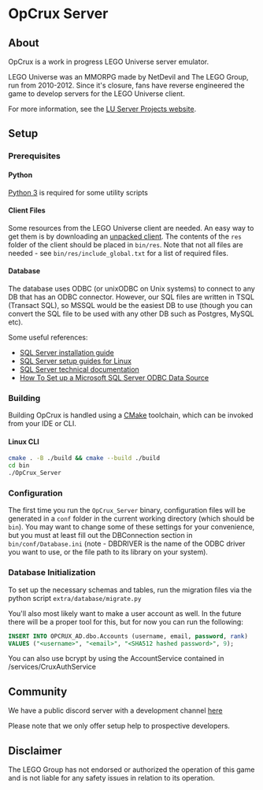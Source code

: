 # OpCrux Server

## About

OpCrux is a work in progress LEGO Universe server emulator.

LEGO Universe was an MMORPG made by NetDevil and The LEGO Group, run from 2010-2012. Since it's closure, fans have
reverse engineered the game to develop servers for the LEGO Universe client.

For more information, see the [LU Server Projects website](https://lusprojects.github.io/).

## Setup

### Prerequisites

#### Python
[Python 3](https://www.python.org/) is required for some utility scripts

#### Client Files
Some resources from the LEGO Universe client are needed. An easy way to get them is by downloading an
[unpacked client](https://mega.nz/#!zhRzBa4C!B5eY94-6vYmjJYqXkDXDM5hiqkPhZ7yb9ShCHG3Lgo8). The contents of the `res`
folder of the client should be placed in `bin/res`. Note that not all files are needed - see `bin/res/include_global.txt`
for a list of required files.

#### Database
The database uses ODBC (or unixODBC on Unix systems) to connect to any DB that has an ODBC connector. However, our SQL
files are written in TSQL (Transact SQL), so MSSQL would be the easiest DB to use (though you can convert the SQL file
to be used with any other DB such as Postgres, MySQL etc).

Some useful references:
- [SQL Server installation guide](https://docs.microsoft.com/en-us/sql/database-engine/install-windows/install-sql-server?view=sql-server-ver15)
- [SQL Server setup guides for Linux](https://docs.microsoft.com/en-us/sql/linux/sql-server-linux-overview?view=sql-server-ver15)
- [SQL Server technical documentation](https://docs.microsoft.com/en-us/sql/sql-server/?view=sql-server-ver15)
- [How To Set up a Microsoft SQL Server ODBC Data Source](https://support.microsoft.com/en-us/help/965049/how-to-set-up-a-microsoft-sql-server-odbc-data-source)

### Building
Building OpCrux is handled using a [CMake](https://cmake.org/) toolchain, which can be invoked from your IDE or CLI.

#### Linux CLI
```sh
cmake . -B ./build && cmake --build ./build
cd bin
./OpCrux_Server
```

### Configuration
The first time you run the `OpCrux_Server` binary, configuration files will be generated in a `conf` folder in the
current working directory (which should be `bin`). You may want to change some of these settings for your convenience,
but you must at least fill out the DBConnection section in `bin/conf/Database.ini` (note - DBDRIVER is the name of the
ODBC driver you want to use, or the file path to its library on your system).

### Database Initialization
To set up the necessary schemas and tables, run the migration files via the python script `extra/database/migrate.py`

You'll also most likely want to make a user account as well. In the future there will be a proper tool for this,
but for now you can run the following:
```sql
INSERT INTO OPCRUX_AD.dbo.Accounts (username, email, password, rank)
VALUES ("<username>", "<email>", "<SHA512 hashed password>", 9);
```

You can also use bcrypt by using the AccountService contained in /services/CruxAuthService

## Community
We have a public discord server with a development channel [here](http://discord.opcrux.org)

Please note that we only offer setup help to prospective developers.

## Disclaimer
The LEGO Group has not endorsed or authorized the operation of this game and is not liable for any safety issues in relation to its operation.
